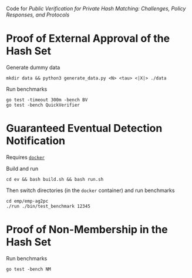 Code for _Public Verification for Private Hash Matching: Challenges, Policy Responses, and Protocols_

# Proof of External Approval of the Hash Set

Generate dummy data
```
mkdir data && python3 generate_data.py <N> <tau> <|X|> ./data
```

Run benchmarks
```
go test -timeout 300m -bench BV
go test -bench QuickVerifier
```

# Guaranteed Eventual Detection Notification

Requires [`docker`](https://www.docker.com)

Build and run
```
cd ev && bash build.sh && bash run.sh
```

Then switch directories (in the `docker` container) and run benchmarks
```
cd emp/emp-ag2pc
./run ./bin/test_benchmark 12345
```

# Proof of Non-Membership in the Hash Set

Run benchmarks
```
go test -bench NM
```


